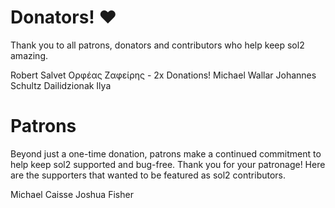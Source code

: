 # Donators! ♥

Thank you to all patrons, donators and contributors who help keep sol2 amazing.

Robert Salvet
Ορφέας Ζαφείρης - 2x Donations!
Michael Wallar
Johannes Schultz
Dailidzionak Ilya


# Patrons

Beyond just a one-time donation, patrons make a continued commitment to help keep sol2 supported and bug-free. Thank you for your patronage! Here are the supporters that wanted to be featured as sol2 contributors.

Michael Caisse
Joshua Fisher

